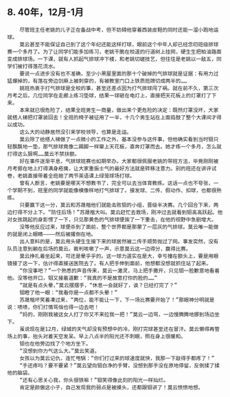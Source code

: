 ## 8. 40年，12月-1月
        尽管班主任老姚的儿子正在备战中考，但不妨碍他穿着西装皮鞋的同时还能一溜小跑地运球。  
        莫云甚至不能保证自己到了这个年纪还能这样打球，眼前这个中年人却已经念叨班级排球赛一个多月了。为了让同学们能多加练习，老姚干脆在校道的行道树上挂网，硬生生把柏油路面变成排球场。一下课，就有人抓起气排球冲下楼，和老姚切磋技艺，但往往是老姚以一敌五，同学们被打得落花流水。  
        要说一点进步没有也不准确，至少小黑屋里面的那十个破掉的气排球就是证据：有用力过猛爆掉的，有落在旁边剑麻上被刺穿的，有被教室门口上铁质班牌切成两半的……  
        姚班热衷于打气排球是全校的事，甚至还差点因为打气排球闯了祸。就在前不久，第三次月考之后，几位同学在走廊上练习垫球，结果一球砸在电灯上，直接把天花板上的灯罩打了下来。  
        本来就已很危险了，结果全班男生一商量，做出来个更危险的决定：既然灯罩没坏，大家就搭人梯把灯罩装回去！全班的椅子被征用了一半，十几个男生站在上面捣鼓了整个大课间才得以成功。
        这么大的动静居然没引来学校领导，也算是走运。  
        莫云除了给搭人梯做了一点微小的工作之外，基本没参与这件事，但他确实看到当时钼只轻飘飘地一垫，那气排球竟像二踢脚一样窜上天花板，直奔灯罩而去。她才练一个多月，怎么就打得这么狠啊……莫云不禁扶额。  
        好在事件逐渐平息，气排球班赛也如期举办。大家都很佩服老姚的带班方法，毕竟刚刚被月考摁在地上打得满身疮痍，让大家重振士气的最好方法就是转移注意力。别的班还在讲评试卷，老姚直接带着全班翘了两节英语课上绿笼球场打球。  
        曾有人断言，老姚要是哪天不想教书了，完全可以去当体育教练。这话一点也不夸张，一个学期不到，班里的同学就能像模像样地打气排球了。接发球、二传、假动作、扣球，也都很熟练。  
        只要赢下这一分，莫云和苏晟楷他们就能击败钼的小组，晋级半决赛。几个回合下来，两边打得不分上下。“防住后场！”苏晟楷大叫。莫云赶忙去救场，刚冲过去就看到钼高高跃起。他对女孩跳起的身影愣了一下，只见那黄色的气排球便挨了一下重击，在他的视野中急剧增大。  
        没等他反应过来，球便杀到了面前，整个世界都是那蒙了一层灰的气排球。莫云唯一能做的就是闭上眼睛————然后被撂倒在地。  
        出人意料的是，莫云用头硬生生接下来的球居然被二传手顺势抛过了网。事发突然，没有队员注意到躺在后场的莫云。裁判咳嗽了一声，示意莫云这一边得分，赢得比赛。  
        莫云挣扎着坐起来，可还是晕乎乎的。这一球力道实在是大，幸亏撞在额头上，要是用眼镜接了这一下，估计得直接送医院去了。有人把手伸到面前，他想都没想就抓住站了起来。  
        “你没事吧？”一个熟悉的声音传来，莫云一激灵，马上把手撒开，只见钼一脸歉意地看着他。没等他开口，钼又接着道歉：“我真的不是故意打你的脸的……”  
        “就是有点头晕，”莫云摆摆手，“休息一会就好了，诶？已经打完了？”  
        钼瞪了他一眼：“我看你是一点都不头晕！”    
        苏晟楷坏笑着凑过来，“两位，能不能让一下，下一场比赛要开始了！”那眼神分明就是说：啧啧，你们打情骂俏也得一边去吧！  
        “妈的，刚刚我被这女人打了你又不来拉我一把！”莫云一边骂，一边慢腾腾地挪到场边坐下。  
        虽说现在是12月，绿城的天气却没有预想中的冷，刚打完球甚至还在冒汗。莫云懒得再管场上的事，抬头对着天空发呆。早上八点半的阳光还不刺眼，照在身上很暖和。  
        钼也在他旁边找了个地方坐下。  
        “没想到你力气这么大。”莫云笑道。  
        女孩以为莫云记仇，连忙甩锅：“你们打过来的球速度就快，我那一下敲得手都疼了！”    
        “手还疼吗？要不要紧？”莫云望向钼白净的手臂，没想到那手没在原地停留，反倒揉了揉他的脑袋。  
        “还有心思关心我，你头很铁嘛！”钼笑得像此刻的阳光一样灿烂。  
        肯定是颜傲这小子，自己发现我的弱点是被摸头，还都跟钼讲了！莫云愤愤地想。
